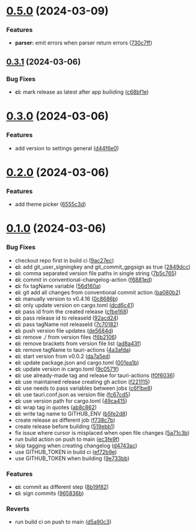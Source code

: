 # [0.5.0](https://github.com/izyuumi/LAME/compare/v0.3.1...v0.5.0) (2024-03-09)


### Features

* **parser:** emit errors when parser return errors ([730c7ff](https://github.com/izyuumi/LAME/commit/730c7fffed3c91b890aa21cef85b50b195a34cfd))



## [0.3.1](https://github.com/izyuumi/LAME/compare/v0.3.0...v0.3.1) (2024-03-06)


### Bug Fixes

* **ci:** mark release as latest after app builiding ([c68bf1e](https://github.com/izyuumi/LAME/commit/c68bf1e66047799844e40aef673390224453ccc9))



# [0.3.0](https://github.com/izyuumi/LAME/compare/v0.2.0...v0.3.0) (2024-03-06)


### Features

* add version to settings general ([d44f6e0](https://github.com/izyuumi/LAME/commit/d44f6e0e55c66f8d6642c84ee0969e0c1cbc7964))



# [0.2.0](https://github.com/izyuumi/LAME/compare/v0.1.0...v0.2.0) (2024-03-06)


### Features

* add theme picker ([6555c3d](https://github.com/izyuumi/LAME/commit/6555c3d5a49fe26069e11dfa656d06d330b5a268))



# [0.1.0](https://github.com/izyuumi/LAME/compare/v0.0.1-alpha.8...v0.1.0) (2024-03-06)


### Bug Fixes

* checkout repo first in build ci ([9ac27ec](https://github.com/izyuumi/LAME/commit/9ac27ec69e1b1ad58aacc7caf3eff9e988db75f0))
* **ci:** add git_user_signingkey and git_commit_gpgsign as true ([2849dcc](https://github.com/izyuumi/LAME/commit/2849dcc93cc7bfffe1110a576b40507bb9377db8))
* **ci:** comma separated version file paths in single string ([7b5c765](https://github.com/izyuumi/LAME/commit/7b5c7653f2c71785ceb90603b1d61fdf8030243b))
* **ci:** commit in conventional-changelog-action ([f6881ed](https://github.com/izyuumi/LAME/commit/f6881edeeb310e4eb7b9dc7c170ec7e343a93e8c))
* **ci:** fix tagName variable ([56d160a](https://github.com/izyuumi/LAME/commit/56d160a4870762acf45a78bdcd22fda50f650123))
* **ci:** git add all changes from conventional commit action ([ba080b2](https://github.com/izyuumi/LAME/commit/ba080b2246eb81484ed710fd2bf060d6a84b0e58))
* **ci:** manually version to v0.4.16 ([0c8686b](https://github.com/izyuumi/LAME/commit/0c8686b4000db652da708f1ed82101b08de98c63))
* **ci:** only update version on cargo.toml ([dcd6c41](https://github.com/izyuumi/LAME/commit/dcd6c4124982e06a0202654158a24b4e1507a7ca))
* **ci:** pass id from the created release ([cfbe168](https://github.com/izyuumi/LAME/commit/cfbe1689f67f5865d56eb6a9fb5d4b1f73d8c1df))
* **ci:** pass release id to releaseId ([92acd24](https://github.com/izyuumi/LAME/commit/92acd248509ef5149c62da17d51f5be139c16012))
* **ci:** pass tagName not releaseId ([7c70182](https://github.com/izyuumi/LAME/commit/7c701823e1e35c58efcd44c55e9d9e31f7c9d358))
* **ci:** push version file updates ([de5684d](https://github.com/izyuumi/LAME/commit/de5684d02ba2642b6a18787c8af6850ee6ed10be))
* **ci:** remove ./ from version files ([f6b2106](https://github.com/izyuumi/LAME/commit/f6b2106e324171aade27d0d26cd1f39d37882223))
* **ci:** remove brackets from version file list ([ad8a43f](https://github.com/izyuumi/LAME/commit/ad8a43f93c83a5f39d38422ca92d7984717a73d9))
* **ci:** remove tagName to tauri-actions ([4a3afda](https://github.com/izyuumi/LAME/commit/4a3afda5868f162d0e97b2e317abd49cea490859))
* **ci:** start version from v0.0.2 ([da7a5ed](https://github.com/izyuumi/LAME/commit/da7a5ed1693e23f6c6040d70b34422cb4976a76d))
* **ci:** update package.json and cargo.toml ([001ea1b](https://github.com/izyuumi/LAME/commit/001ea1b20fbefb6204a0f9fef3c1404f48aec1e6))
* **ci:** update version in cargo.toml ([9c0571f](https://github.com/izyuumi/LAME/commit/9c0571ffe292757b5c9b19afb06e199f7ce14048))
* **ci:** use already-made tag and release for tauri-actions ([f0f6036](https://github.com/izyuumi/LAME/commit/f0f6036b40b00231849320c04dd8c916a5e9c972))
* **ci:** use maintained release creating gh action ([f221115](https://github.com/izyuumi/LAME/commit/f221115c4f4f474910bd896b0bf0e2c639239f2a))
* **ci:** use needs to pass variables between jobs ([c6f1be8](https://github.com/izyuumi/LAME/commit/c6f1be840aca25f9135bd284a10db5e14848da63))
* **ci:** use tauri.conf.json as version file ([fc67cd5](https://github.com/izyuumi/LAME/commit/fc67cd50c1c439c9ed80e32e4946e274659b0448))
* **ci:** use version path for cargo.toml ([49ca415](https://github.com/izyuumi/LAME/commit/49ca415659f423b3bed25cadc82c95468333b97b))
* **ci:** wrap tag in quotes ([ab8c862](https://github.com/izyuumi/LAME/commit/ab8c862edc3be51e9adc9602297c69cde70a94e8))
* **ci:** write tag name to GITHUB_ENV ([b5fe2d8](https://github.com/izyuumi/LAME/commit/b5fe2d89cc949b628075c9d47fecd58d2da3565d))
* create release as different job ([f738c7b](https://github.com/izyuumi/LAME/commit/f738c7b77397f319f4cbe161dbe237f00f896948))
* create release before building ([519ebb1](https://github.com/izyuumi/LAME/commit/519ebb1a5e029e1e8e8c5c6bbcc8d7fad2ce1d79))
* fix issue where cursor is misplaced when open file changes ([5a71c3b](https://github.com/izyuumi/LAME/commit/5a71c3b83e647019c0eee185458a551127c815a7))
* run build action on push to main ([ec3fe9f](https://github.com/izyuumi/LAME/commit/ec3fe9f026eb9b94dafc43919654a523bad5a7d3))
* skip tagging when creating changelog ([d4743ac](https://github.com/izyuumi/LAME/commit/d4743ac88afccad0e683b378ba57a391f7891afa))
* use GITHUB_TOKEN in build ci ([ef72b9e](https://github.com/izyuumi/LAME/commit/ef72b9e3b4a0d5dc0350690914f92b931d6b14d2))
* use GITHUB_TOKEN when building ([9e733bb](https://github.com/izyuumi/LAME/commit/9e733bb6ef6860c789490c9ba41d008214e1d3e0))


### Features

* **ci:** commit as different step ([8b19f82](https://github.com/izyuumi/LAME/commit/8b19f82aad646401f6e368ee7c13012d9216096e))
* **ci:** sign commits ([965836b](https://github.com/izyuumi/LAME/commit/965836bfa86f2e90042e79f2dac5d045da0a151e))


### Reverts

* run build ci on push to main ([d5a90c3](https://github.com/izyuumi/LAME/commit/d5a90c3a6078f9d1fd5a10a61571cdb8d2ba0dbd))



